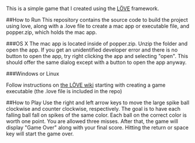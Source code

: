 This is a simple game that I created using the [LÖVE](https://love2d.org/) framework. 

##How to Run
This repository contains the source code to build the project using love, along with a .love file to create a mac app or executable file, and popper.zip, which holds the mac app.

###OS X
The mac app is located inside of popper.zip. Unzip the folder and open the app. If you get an unidentified developer error and there is no button to open the app, try right clicking the app and selecting "open". This should offer the same dialog except with a button to open the app anyway.

###Windows or Linux

Follow instructions on [the LÖVE wiki](https://love2d.org/wiki/Game_Distribution) starting with creating a game executable (the .love file is included in the repo)





##How to Play
Use the right and left arrow keys to move the large spike ball clockwise and counter clockwise, respectively. The goal is to have each falling ball fall on spikes of the same color. Each ball on the correct color is worth one point. You are allowed three misses. After that, the game will display "Game Over" along with your final score. Hitting the return or space key will start the game over. 
